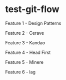 # test-git-flow


Feature 1 - Design Patterns

Feature 2 - Cerave

Feature 3 - Kandao

Feature 4 - Head First

Feature 5 - Minere

Feature 6 - lag

